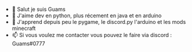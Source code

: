 - 👋 Salut je suis Guams
- 👀 J'aime dev en python, plus récement en java et en arduino
- 🌱 J'apprend depuis peu le pygame, le discord.py l'arduino et les mods minecraft
- 📫 Si vous voulez me contacter vous pouvez le faire via discord : Guams#0777
